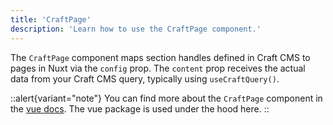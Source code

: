 ```yaml
---
title: 'CraftPage'
description: 'Learn how to use the CraftPage component.'
---
```


The `CraftPage` component maps section handles defined in Craft CMS to pages in Nuxt via the `config` prop. 
The `content` prop receives the actual data from your Craft CMS query, typically using `useCraftQuery()`.

::alert{variant="note"}
  You can find more about the `CraftPage` component in the [vue docs](/libraries/vue-craftcms/components/craft-page). The vue package is used under the hood here.
::
